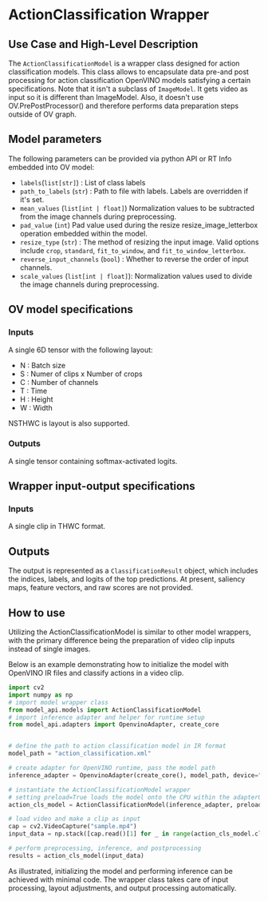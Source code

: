 # ActionClassification Wrapper

## Use Case and High-Level Description

The `ActionClassificationModel` is a wrapper class designed for action classification models.
This class allows to encapsulate data pre-and post processing for action classification OpenVINO models satisfying
a certain specifications.
Note that it isn't a subclass of `ImageModel`. It gets video as input so it is different than ImageModel.
Also, it doesn't use OV.PrePostProcessor() and therefore performs data preparation steps outside of OV graph.

## Model parameters

The following parameters can be provided via python API or RT Info embedded into OV model:
- `labels`(`list[str]`) : List of class labels
- `path_to_labels` (`str`) : Path to file with labels. Labels are overridden if it's set.
- `mean_values` (`list[int | float]`) Normalization values to be subtracted from the image channels during preprocessing.
- `pad_value` (`int`) Pad value used during the resize resize_image_letterbox operation embedded within the model.
- `resize_type` (`str`) : The method of resizing the input image. Valid options include `crop`, `standard`, `fit_to_window`, and `fit_to_window_letterbox`.
- `reverse_input_channels` (`bool`) : Whether to reverse the order of input channels.
- `scale_values` (`list[int | float]`): Normalization values used to divide the image channels during preprocessing.

## OV model specifications

### Inputs

A single 6D tensor with the following layout:

- N : Batch size
- S : Numer of clips x Number of crops
- C : Number of channels
- T : Time
- H : Height
- W : Width

NSTHWC is layout is also supported.

### Outputs

A single tensor containing softmax-activated logits.

## Wrapper input-output specifications

### Inputs

A single clip in THWC format.

## Outputs

The output is represented as a `ClassificationResult` object, which includes the indices, labels, and logits of the top predictions.
At present, saliency maps, feature vectors, and raw scores are not provided.

## How to use

Utilizing the ActionClassificationModel is similar to other model wrappers, with the primary difference being the preparation of video clip inputs instead of single images.

Below is an example demonstrating how to initialize the model with OpenVINO IR files and classify actions in a video clip.


```python
import cv2
import numpy as np
# import model wrapper class
from model_api.models import ActionClassificationModel
# import inference adapter and helper for runtime setup
from model_api.adapters import OpenvinoAdapter, create_core


# define the path to action classification model in IR format
model_path = "action_classification.xml"

# create adapter for OpenVINO runtime, pass the model path
inference_adapter = OpenvinoAdapter(create_core(), model_path, device="CPU")

# instantiate the ActionClassificationModel wrapper
# setting preload=True loads the model onto the CPU within the adapter0
action_cls_model = ActionClassificationModel(inference_adapter, preload=True)

# load video and make a clip as input
cap = cv2.VideoCapture("sample.mp4")
input_data = np.stack([cap.read()[1] for _ in range(action_cls_model.clip_size)])

# perform preprocessing, inference, and postprocessing
results = action_cls_model(input_data)
```

As illustrated, initializing the model and performing inference can be achieved with minimal code.
The wrapper class takes care of input processing, layout adjustments, and output processing automatically.